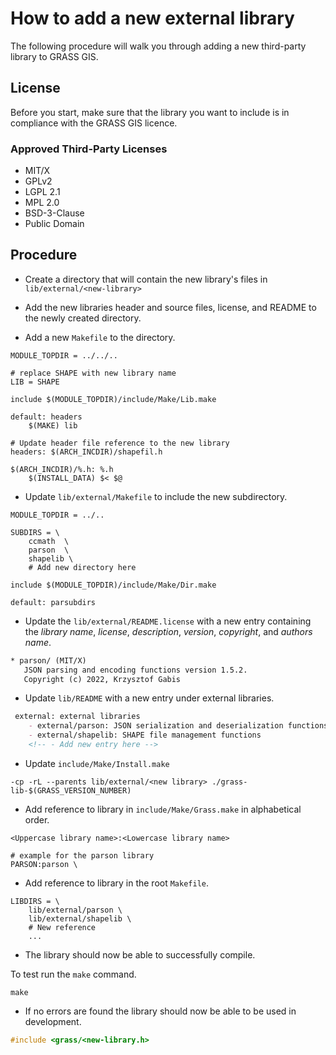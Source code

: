 # How to add a new external library

The following procedure will walk you through adding a new third-party
library to GRASS GIS.

## License

Before you start, make sure that the library you want to include is in
compliance with the GRASS GIS licence.

### Approved Third-Party Licenses

* MIT/X
* GPLv2
* LGPL 2.1
* MPL 2.0
* BSD-3-Clause
* Public Domain

## Procedure

* Create a directory that will contain the new library's files
in `lib/external/<new-library>`

* Add the new libraries header and source files, license, and README to the newly
created directory.

* Add a new `Makefile` to the directory.

```make
MODULE_TOPDIR = ../../..

# replace SHAPE with new library name
LIB = SHAPE

include $(MODULE_TOPDIR)/include/Make/Lib.make

default: headers
    $(MAKE) lib

# Update header file reference to the new library
headers: $(ARCH_INCDIR)/shapefil.h

$(ARCH_INCDIR)/%.h: %.h
    $(INSTALL_DATA) $< $@
```

* Update `lib/external/Makefile` to include the new subdirectory.

```make
MODULE_TOPDIR = ../..

SUBDIRS = \
    ccmath  \
    parson  \
    shapelib \
    # Add new directory here

include $(MODULE_TOPDIR)/include/Make/Dir.make

default: parsubdirs
```

* Update the `lib/external/README.license` with a new entry containing
 the *library name*, *license*, *description*, *version*, *copyright*,
 and *authors name*.

```txt
* parson/ (MIT/X)
   JSON parsing and encoding functions version 1.5.2.
   Copyright (c) 2022, Krzysztof Gabis
```

* Update `lib/README` with a new entry under external libraries.

```md
 external: external libraries
    - external/parson: JSON serialization and deserialization functions
    - external/shapelib: SHAPE file management functions
    <!-- - Add new entry here -->
```

* Update `include/Make/Install.make`

```make
-cp -rL --parents lib/external/<new library> ./grass-lib-$(GRASS_VERSION_NUMBER)
```

* Add reference to library in `include/Make/Grass.make` in alphabetical order.

```make
<Uppercase library name>:<Lowercase library name>

# example for the parson library
PARSON:parson \
```

* Add reference to library in the root `Makefile`.

```make
LIBDIRS = \
    lib/external/parson \
    lib/external/shapelib \
    # New reference
    ...
```

* The library should now be able to successfully compile.

To test run the `make` command.

```shell
make
```

* If no errors are found the library should now be able to be used in development.

```c
#include <grass/<new-library.h>
```
